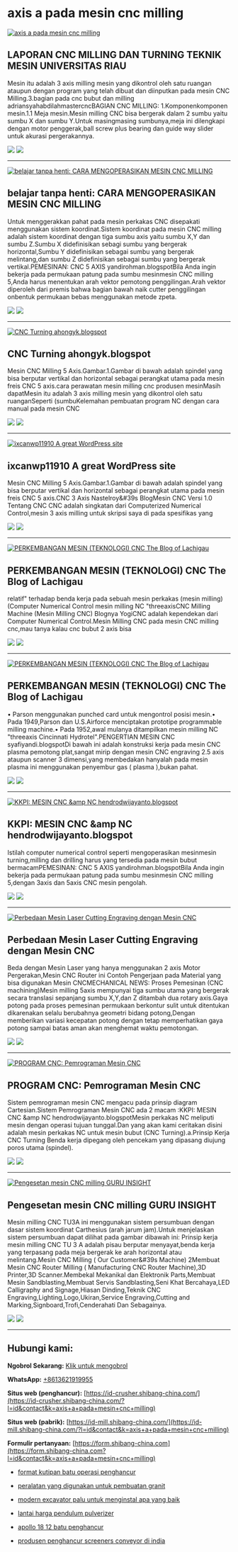 # axis a pada mesin cnc milling

<a href="https://swt.shibang-china.com/?l=id&img&k=axis+a+pada+mesin+cnc+milling" target="_blank">![axis a pada mesin cnc milling](http://static.shibang-china.com/all-800x300/1519.jpg)</a>

## LAPORAN CNC MILLING DAN TURNING TEKNIK MESIN UNIVERSITAS RIAU
Mesin itu adalah 3 axis milling mesin yang dikontrol oleh satu ruangan ataupun dengan program yang telah dibuat dan diinputkan pada mesin CNC Milling.3.bagian pada cnc bubut dan milling adriansyahabdilahmastercncBAGIAN CNC MILLING: 1.Komponenkomponen mesin.1.1 Meja mesin.Mesin milling CNC bisa bergerak dalam 2 sumbu yaitu sumbu X dan sumbu Y.Untuk masingmasing sumbunya,meja ini dilengkapi dengan motor penggerak,ball screw plus bearing dan guide way slider untuk akurasi pergerakannya.


<a href="https://whatsapp.shibangsoft.com/WhatsApp.php" target="_blank" title="WhatsApp">![](http://static.shibang-china.com/icon/whatsapp.png)</a> <a href="https://swt.shibang-china.com/?l=id&icon&k=axis+a+pada+mesin+cnc+milling" target="_blank">![](http://static.shibang-china.com/icon/chat-id.png)</a>

---

<a href="https://swt.shibang-china.com/?l=id&img&k=axis+a+pada+mesin+cnc+milling" target="_blank">![belajar tanpa henti: CARA MENGOPERASIKAN MESIN CNC MILLING](http://static.shibang-china.com/all-800x300/331.jpg)</a>

## belajar tanpa henti: CARA MENGOPERASIKAN MESIN CNC MILLING
Untuk menggerakkan pahat pada mesin perkakas CNC disepakati menggunakan sistem koordinat.Sistem koordinat pada mesin CNC milling adalah sistem koordinat dengan tiga sumbu axis yaitu sumbu X,Y dan sumbu Z.Sumbu X didefinisikan sebagi sumbu yang bergerak horizontal,Sumbu Y didefinisikan sebagai sumbu yang bergerak melintang,dan sumbu Z didefinisikan sebagai sumbu yang bergerak vertikal.PEMESINAN: CNC 5 AXIS yandirohman.blogspotBila Anda ingin bekerja pada permukaan patung pada sumbu mesinmesin CNC milling 5,Anda harus menentukan arah vektor pemotong penggilingan.Arah vektor diperoleh dari premis bahwa bagian bawah naik cutter penggilingan onbentuk permukaan bebas menggunakan metode zpeta.


<a href="https://whatsapp.shibangsoft.com/WhatsApp.php" target="_blank" title="WhatsApp">![](http://static.shibang-china.com/icon/whatsapp.png)</a> <a href="https://swt.shibang-china.com/?l=id&icon&k=axis+a+pada+mesin+cnc+milling" target="_blank">![](http://static.shibang-china.com/icon/chat-id.png)</a>

---

<a href="https://swt.shibang-china.com/?l=id&img&k=axis+a+pada+mesin+cnc+milling" target="_blank">![CNC Turning ahongyk.blogspot](http://static.shibang-china.com/all-800x300/296.jpg)</a>

## CNC Turning ahongyk.blogspot
Mesin CNC Milling 5 Axis.Gambar.1.Gambar di bawah adalah spindel yang bisa berputar vertikal dan horizontal sebagai perangkat utama pada mesin freis CNC 5 axis.cara perawatan mesin milling cnc produsen mesinMasih dapatMesin itu adalah 3 axis milling mesin yang dikontrol oleh satu ruanganSeperti (sumbuKelemahan pembuatan program NC dengan cara manual pada mesin CNC


<a href="https://whatsapp.shibangsoft.com/WhatsApp.php" target="_blank" title="WhatsApp">![](http://static.shibang-china.com/icon/whatsapp.png)</a> <a href="https://swt.shibang-china.com/?l=id&icon&k=axis+a+pada+mesin+cnc+milling" target="_blank">![](http://static.shibang-china.com/icon/chat-id.png)</a>

---

<a href="https://swt.shibang-china.com/?l=id&img&k=axis+a+pada+mesin+cnc+milling" target="_blank">![ixcanwp11910 A great WordPress site](http://static.shibang-china.com/all-800x300/1507.jpg)</a>

## ixcanwp11910 A great WordPress site
Mesin CNC Milling 5 Axis.Gambar.1.Gambar di bawah adalah spindel yang bisa berputar vertikal dan horizontal sebagai perangkat utama pada mesin freis CNC 5 axis.CNC 3 Axis Nastelroy&#39s BlogMesin CNC Versi 1.0 Tentang CNC CNC adalah singkatan dari Computerized Numerical Control,mesin 3 axis milling untuk skripsi saya di pada spesifikas yang


<a href="https://whatsapp.shibangsoft.com/WhatsApp.php" target="_blank" title="WhatsApp">![](http://static.shibang-china.com/icon/whatsapp.png)</a> <a href="https://swt.shibang-china.com/?l=id&icon&k=axis+a+pada+mesin+cnc+milling" target="_blank">![](http://static.shibang-china.com/icon/chat-id.png)</a>

---

<a href="https://swt.shibang-china.com/?l=id&img&k=axis+a+pada+mesin+cnc+milling" target="_blank">![PERKEMBANGAN MESIN (TEKNOLOGI) CNC The Blog of Lachigau](http://static.shibang-china.com/all-800x300/651.jpg)</a>

## PERKEMBANGAN MESIN (TEKNOLOGI) CNC The Blog of Lachigau
relatif" terhadap benda kerja pada sebuah mesin perkakas (mesin milling) (Computer Numerical Control mesin milling NC "threeaxisCNC Milling Machine (Mesin Milling CNC) Blognya YogiCNC adalah kependekan dari Computer Numerical Control.Mesin Milling CNC pada mesin CNC milling cnc,mau tanya kalau cnc bubut 2 axis bisa


<a href="https://whatsapp.shibangsoft.com/WhatsApp.php" target="_blank" title="WhatsApp">![](http://static.shibang-china.com/icon/whatsapp.png)</a> <a href="https://swt.shibang-china.com/?l=id&icon&k=axis+a+pada+mesin+cnc+milling" target="_blank">![](http://static.shibang-china.com/icon/chat-id.png)</a>

---

<a href="https://swt.shibang-china.com/?l=id&img&k=axis+a+pada+mesin+cnc+milling" target="_blank">![PERKEMBANGAN MESIN (TEKNOLOGI) CNC The Blog of Lachigau](http://static.shibang-china.com/all-800x300/825.jpg)</a>

## PERKEMBANGAN MESIN (TEKNOLOGI) CNC The Blog of Lachigau
• Parson menggunakan punched card untuk mengontrol posisi mesin.• Pada 1949,Parson dan U.S.Airforce menciptakan prototipe programmable milling machine.• Pada 1952,awal mulanya ditampilkan mesin milling NC "threeaxis Cincinnati Hydrotel".PENGERTIAN MESIN CNC syafiyandi.blogspotDi bawah ini adalah konstruksi kerja pada mesin CNC plasma pemotong plat,sangat mirip dengan mesin CNC engraving 2.5 axis ataupun scanner 3 dimensi,yang membedakan hanyalah pada mesin plasma ini menggunakan penyembur gas ( plasma ),bukan pahat.


<a href="https://whatsapp.shibangsoft.com/WhatsApp.php" target="_blank" title="WhatsApp">![](http://static.shibang-china.com/icon/whatsapp.png)</a> <a href="https://swt.shibang-china.com/?l=id&icon&k=axis+a+pada+mesin+cnc+milling" target="_blank">![](http://static.shibang-china.com/icon/chat-id.png)</a>

---

<a href="https://swt.shibang-china.com/?l=id&img&k=axis+a+pada+mesin+cnc+milling" target="_blank">![KKPI: MESIN CNC &amp NC hendrodwijayanto.blogspot](http://static.shibang-china.com/all-800x300/796.jpg)</a>

## KKPI: MESIN CNC &amp NC hendrodwijayanto.blogspot
Istilah computer numerical control seperti mengoperasikan mesinmesin turning,milling dan drilling harus yang tersedia pada mesin bubut bermacamPEMESINAN: CNC 5 AXIS yandirohman.blogspotBila Anda ingin bekerja pada permukaan patung pada sumbu mesinmesin CNC milling 5,dengan 3axis dan 5axis CNC mesin pengolah.


<a href="https://whatsapp.shibangsoft.com/WhatsApp.php" target="_blank" title="WhatsApp">![](http://static.shibang-china.com/icon/whatsapp.png)</a> <a href="https://swt.shibang-china.com/?l=id&icon&k=axis+a+pada+mesin+cnc+milling" target="_blank">![](http://static.shibang-china.com/icon/chat-id.png)</a>

---

<a href="https://swt.shibang-china.com/?l=id&img&k=axis+a+pada+mesin+cnc+milling" target="_blank">![Perbedaan Mesin Laser Cutting Engraving dengan Mesin CNC](http://static.shibang-china.com/all-800x300/144.jpg)</a>

## Perbedaan Mesin Laser Cutting Engraving dengan Mesin CNC
Beda dengan Mesin Laser yang hanya menggunakan 2 axis Motor Pergerakan,Mesin CNC Router ini Contoh Pengerjaan pada Material yang bisa digunakan Mesin CNCMECHANICAL NEWS: Proses Pemesinan (CNC machining)Mesin milling 5axis mempunyai tiga sumbu utama yang bergerak secara translasi sepanjang sumbu X,Y,dan Z ditambah dua rotary axis.Gaya potong pada proses pemesinan permukaan berkontur sulit untuk ditentukan dikarenakan selalu berubahnya geometri bidang potong,Dengan memberikan variasi kecepatan potong dengan tetap memperhatikan gaya potong sampai batas aman akan menghemat waktu pemotongan.


<a href="https://whatsapp.shibangsoft.com/WhatsApp.php" target="_blank" title="WhatsApp">![](http://static.shibang-china.com/icon/whatsapp.png)</a> <a href="https://swt.shibang-china.com/?l=id&icon&k=axis+a+pada+mesin+cnc+milling" target="_blank">![](http://static.shibang-china.com/icon/chat-id.png)</a>

---

<a href="https://swt.shibang-china.com/?l=id&img&k=axis+a+pada+mesin+cnc+milling" target="_blank">![PROGRAM CNC: Pemrograman Mesin CNC](http://static.shibang-china.com/all-800x300/730.jpg)</a>

## PROGRAM CNC: Pemrograman Mesin CNC
Sistem pemrograman mesin CNC mengacu pada prinsip diagram Cartesian.Sistem Pemrograman Mesin CNC ada 2 macam :KKPI: MESIN CNC &amp NC hendrodwijayanto.blogspotMesin perkakas NC meliputi mesin dengan operasi tujuan tunggal.Dan yang akan kami ceritakan disini adalah mesin perkakas NC untuk mesin bubut (CNC Turning).a.Prinsip Kerja CNC Turning Benda kerja dipegang oleh pencekam yang dipasang diujung poros utama (spindel).


<a href="https://whatsapp.shibangsoft.com/WhatsApp.php" target="_blank" title="WhatsApp">![](http://static.shibang-china.com/icon/whatsapp.png)</a> <a href="https://swt.shibang-china.com/?l=id&icon&k=axis+a+pada+mesin+cnc+milling" target="_blank">![](http://static.shibang-china.com/icon/chat-id.png)</a>

---

<a href="https://swt.shibang-china.com/?l=id&img&k=axis+a+pada+mesin+cnc+milling" target="_blank">![Pengesetan mesin CNC milling GURU INSIGHT](http://static.shibang-china.com/all-800x300/498.jpg)</a>

## Pengesetan mesin CNC milling GURU INSIGHT
Mesin milling CNC TU3A ini menggunakan sistem persumbuan dengan dasar sistem koordinat Carthesius (arah jarum jam).Untuk menjelaskan sistem persumbuan dapat dilihat pada gambar dibawah ini: Prinsip kerja mesin milling CNC TU 3 A adalah pisau berputar menyayat,benda kerja yang terpasang pada meja bergerak ke arah horizontal atau melintang.Mesin CNC Milling ( Our Customer&#39s Machine) 2Membuat Mesin CNC Router Milling ( Manufacturing CNC Router Machine),3D Printer,3D Scanner.Membekal Mekanikal dan Elektronik Parts,Membuat Mesin Sandblasting,Membuat Servis Sandblasting,Seni Khat Bercahaya,LED Calligraphy and Signage,Hiasan Dinding,Teknik CNC Engraving,Lighting,Logo,Ukiran,Service Engraving,Cutting and Marking,Signboard,Trofi,Cenderahati Dan Sebagainya.


<a href="https://whatsapp.shibangsoft.com/WhatsApp.php" target="_blank" title="WhatsApp">![](http://static.shibang-china.com/icon/whatsapp.png)</a> <a href="https://swt.shibang-china.com/?l=id&icon&k=axis+a+pada+mesin+cnc+milling" target="_blank">![](http://static.shibang-china.com/icon/chat-id.png)</a>

---
## Hubungi kami:

**Ngobrol Sekarang:** [Klik untuk mengobrol](https://swt.shibang-china.com?l=id&contact&k=axis+a+pada+mesin+cnc+milling)

**WhatsApp:**  [+8613621919955](https://whatsapp.shibangsoft.com/WhatsApp.php)

**Situs web (penghancur):** [https://id-crusher.shibang-china.com/](https://id-crusher.shibang-china.com/?l=id&contact&k=axis+a+pada+mesin+cnc+milling)

**Situs web (pabrik):** [https://id-mill.shibang-china.com/](https://id-mill.shibang-china.com/?l=id&contact&k=axis+a+pada+mesin+cnc+milling)

**Formulir pertanyaan:** [https://form.shibang-china.com](https://form.shibang-china.com?l=id&contact&k=axis+a+pada+mesin+cnc+milling)

* [format kutipan batu operasi penghancur](../40/format%20kutipan%20batu%20operasi%20penghancur.md)

* [peralatan yang digunakan untuk pembuatan granit](../33/peralatan%20yang%20digunakan%20untuk%20pembuatan%20granit.md)

* [modern excavator palu untuk menginstal apa yang baik](../39/modern%20excavator%20palu%20untuk%20menginstal%20apa%20yang%20baik.md)

* [lantai harga pendulum pulverizer](../32/lantai%20harga%20pendulum%20pulverizer.md)

* [apollo 18 12 batu penghancur](../39/apollo%2018%2012%20batu%20penghancur.md)

* [produsen penghancur screeners conveyor di india](../39/produsen%20penghancur%20screeners%20conveyor%20di%20india.md)